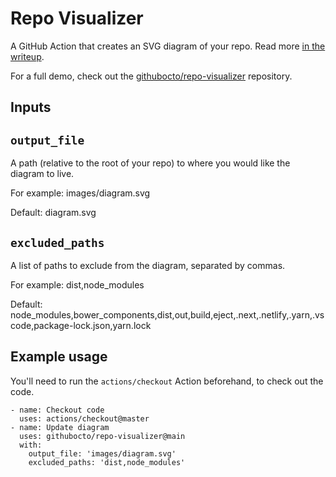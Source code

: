 # Repo Visualizer

A GitHub Action that creates an SVG diagram of your repo. Read more [in the writeup](https://octo.github.com/projects/repo-visualization).

For a full demo, check out the [githubocto/repo-visualizer](https://github.com/githubocto/repo-visualizer) repository.

## Inputs

## `output_file`

A path (relative to the root of your repo) to where you would like the diagram to live.

For example: images/diagram.svg

Default: diagram.svg

## `excluded_paths`

A list of paths to exclude from the diagram, separated by commas.

For example: dist,node_modules

Default: node_modules,bower_components,dist,out,build,eject,.next,.netlify,.yarn,.vscode,package-lock.json,yarn.lock

## Example usage

You'll need to run the `actions/checkout` Action beforehand, to check out the code.

```
- name: Checkout code
  uses: actions/checkout@master
- name: Update diagram
  uses: githubocto/repo-visualizer@main
  with:
    output_file: 'images/diagram.svg'
    excluded_paths: 'dist,node_modules'
```
